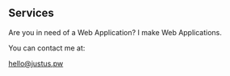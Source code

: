 ## Services

Are you in need of a Web Application? I make Web Applications.

You can contact me at:

[hello@justus.pw](mailto:hello@justus.pw)
